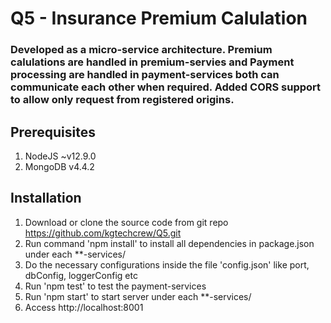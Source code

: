 # Q5 - Insurance Premium Calulation

### Developed as a micro-service architecture. Premium calulations are handled in premium-servies and Payment processing are handled in payment-services both can communicate each other when required. Added CORS support to allow only request from registered origins.

## Prerequisites
1. NodeJS ~v12.9.0
2. MongoDB v4.4.2

## Installation

1. Download or clone the source code from git repo https://github.com/kgtechcrew/Q5.git
2. Run command 'npm install' to install all dependencies in package.json under each **-services/
3. Do the necessary configurations inside the file 'config.json' like port, dbConfig, loggerConfig etc
4. Run 'npm test' to test the payment-services
4. Run 'npm start' to start server under each **-services/
5. Access http://localhost:8001
